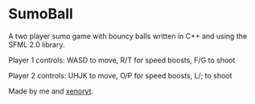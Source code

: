 SumoBall
========
A two player sumo game with bouncy balls written in C++ and using the SFML 2.0 library.

Player 1 controls:
WASD to move, R/T for speed boosts, F/G to shoot

Player 2 controls:
UHJK to move, O/P for speed boosts, L/; to shoot

Made by me and [xenoryt](https://github.com/xenoryt).
